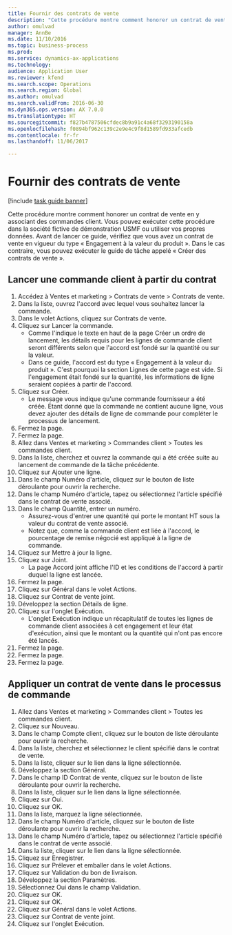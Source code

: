 ```yaml
--- 
title: Fournir des contrats de vente
description: "Cette procédure montre comment honorer un contrat de vente en y associant des commandes client."
author: omulvad
manager: AnnBe
ms.date: 11/10/2016
ms.topic: business-process
ms.prod: 
ms.service: dynamics-ax-applications
ms.technology: 
audience: Application User
ms.reviewer: kfend
ms.search.scope: Operations
ms.search.region: Global
ms.author: omulvad
ms.search.validFrom: 2016-06-30
ms.dyn365.ops.version: AX 7.0.0
ms.translationtype: HT
ms.sourcegitcommit: f827b4787506cfdec8b9a91c4a68f3293190158a
ms.openlocfilehash: f0894bf962c139c2e9e4c9f8d1589fd933afcedb
ms.contentlocale: fr-fr
ms.lasthandoff: 11/06/2017

---
```

# <a name="fulfill-sales-agreements"></a>Fournir des contrats de vente

[!include [task guide banner](../../includes/task-guide-banner.md)]

Cette procédure montre comment honorer un contrat de vente en y associant des commandes client. Vous pouvez exécuter cette procédure dans la société fictive de démonstration USMF ou utiliser vos propres données. Avant de lancer ce guide, vérifiez que vous avez un contrat de vente en vigueur du type « Engagement à la valeur du produit ». Dans le cas contraire, vous pouvez exécuter le guide de tâche appelé « Créer des contrats de vente ».  




## <a name="release-a-sales-order-from-the-agreement"></a>Lancer une commande client à partir du contrat
1. Accédez à Ventes et marketing > Contrats de vente > Contrats de vente.
2. Dans la liste, ouvrez l'accord avec lequel vous souhaitez lancer la commande.
3. Dans le volet Actions, cliquez sur Contrats de vente.
4. Cliquez sur Lancer la commande.
    * Comme l'indique le texte en haut de la page Créer un ordre de lancement, les détails requis pour les lignes de commande client seront différents selon que l'accord est fondé sur la quantité ou sur la valeur.  
    * Dans ce guide, l'accord est du type « Engagement à la valeur du produit ». C'est pourquoi la section Lignes de cette page est vide. Si l'engagement était fondé sur la quantité, les informations de ligne seraient copiées à partir de l'accord.  
5. Cliquez sur Créer.
    * Le message vous indique qu'une commande fournisseur a été créée. Étant donné que la commande ne contient aucune ligne, vous devez ajouter des détails de ligne de commande pour compléter le processus de lancement.   
6. Fermez la page.
7. Fermez la page.
8. Allez dans Ventes et marketing > Commandes client > Toutes les commandes client.
9. Dans la liste, cherchez et ouvrez la commande qui a été créée suite au lancement de commande de la tâche précédente.
10. Cliquez sur Ajouter une ligne.
11. Dans le champ Numéro d'article, cliquez sur le bouton de liste déroulante pour ouvrir la recherche.
12. Dans le champ Numéro d'article, tapez ou sélectionnez l'article spécifié dans le contrat de vente associé.
13. Dans le champ Quantité, entrer un numéro.
    * Assurez-vous d'entrer une quantité qui porte le montant HT sous la valeur du contrat de vente associé.  
    * Notez que, comme la commande client est liée à l'accord, le pourcentage de remise négocié est appliqué à la ligne de commande.  
14. Cliquez sur Mettre à jour la ligne.
15. Cliquez sur Joint.
    * La page Accord joint affiche l'ID et les conditions de l'accord à partir duquel la ligne est lancée.  
16. Fermez la page.
17. Cliquez sur Général dans le volet Actions.
18. Cliquez sur Contrat de vente joint.
19. Développez la section Détails de ligne.
20. Cliquez sur l'onglet Exécution.
    * L'onglet Exécution indique un récapitulatif de toutes les lignes de commande client associées à cet engagement et leur état d'exécution, ainsi que le montant ou la quantité qui n'ont pas encore été lancés.   
21. Fermez la page.
22. Fermez la page.
23. Fermez la page.

## <a name="apply-sales-agreement-in-the-order-process"></a>Appliquer un contrat de vente dans le processus de commande
1. Allez dans Ventes et marketing > Commandes client > Toutes les commandes client.
2. Cliquez sur Nouveau.
3. Dans le champ Compte client, cliquez sur le bouton de liste déroulante pour ouvrir la recherche.
4. Dans la liste, cherchez et sélectionnez le client spécifié dans le contrat de vente.
5. Dans la liste, cliquer sur le lien dans la ligne sélectionnée.
6. Développez la section Général.
7. Dans le champ ID Contrat de vente, cliquez sur le bouton de liste déroulante pour ouvrir la recherche.
8. Dans la liste, cliquer sur le lien dans la ligne sélectionnée.
9. Cliquez sur Oui.
10. Cliquez sur OK.
11. Dans la liste, marquez la ligne sélectionnée.
12. Dans le champ Numéro d'article, cliquez sur le bouton de liste déroulante pour ouvrir la recherche.
13. Dans le champ Numéro d'article, tapez ou sélectionnez l'article spécifié dans le contrat de vente associé.
14. Dans la liste, cliquer sur le lien dans la ligne sélectionnée.
15. Cliquez sur Enregistrer.
16. Cliquez sur Prélever et emballer dans le volet Actions.
17. Cliquez sur Validation du bon de livraison.
18. Développez la section Paramètres.
19. Sélectionnez Oui dans le champ Validation.
20. Cliquez sur OK.
21. Cliquez sur OK.
22. Cliquez sur Général dans le volet Actions.
23. Cliquez sur Contrat de vente joint.
24. Cliquez sur l'onglet Exécution.


